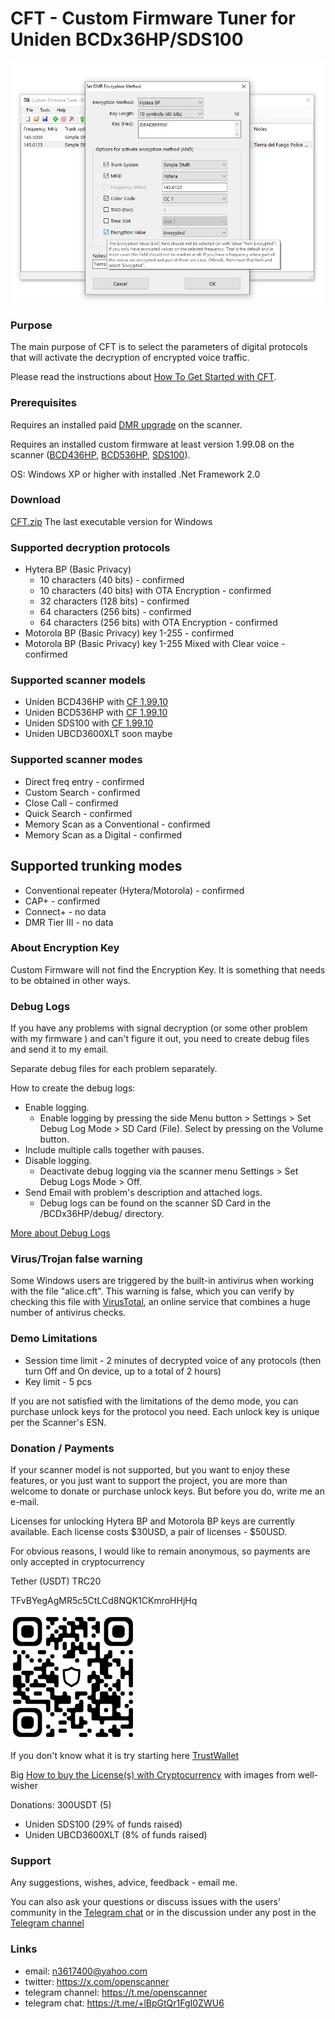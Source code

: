 # CFT - Custom Firmware Tuner for Uniden BCDx36HP/SDS100

![screenshot](img/image.png)

### Purpose

The main purpose of CFT is to select the parameters of digital protocols that will activate the decryption of encrypted voice traffic. 

Please read the instructions about [How To Get Started with CFT](HOWTO.md).

### Prerequisites

Requires an installed paid [DMR upgrade](https://info.uniden.com/twiki/bin/view/UnidenMan4/DigitalMobileRadioUpgrade) on the scanner.

Requires an installed custom firmware at least version 1.99.08 on the scanner ([BCD436HP](https://github.com/x27/openscanner/tree/main/uniden/bcd436hp/fw/mod), [BCD536HP](https://github.com/x27/openscanner/tree/main/uniden/bcd536hp/fw/mod), [SDS100](https://github.com/x27/openscanner/tree/main/uniden/sds100/fw/mod)).

OS: Windows XP or higher with installed .Net Framework 2.0

### Download 

[CFT.zip](https://github.com/x27/CFT/releases/download/1.0.0.7/CFT.zip) The last executable version for Windows

### Supported decryption protocols

* Hytera BP (Basic Privacy)
    * 10 characters (40 bits) - confirmed
    * 10 characters (40 bits) with OTA Encryption - confirmed
    * 32 characters (128 bits) - confirmed
    * 64 characters (256 bits) - confirmed
    * 64 characters (256 bits) with OTA Encryption - confirmed
* Motorola BP (Basic Privacy) key 1-255 - confirmed
* Motorola BP (Basic Privacy) key 1-255 Mixed with Clear voice - confirmed

### Supported scanner models

* Uniden BCD436HP with [CF 1.99.10](https://github.com/x27/openscanner/releases/tag/BCD436HP_1.99.10)
* Uniden BCD536HP with [CF 1.99.10](https://github.com/x27/openscanner/releases/tag/BCD536HP_1.99.10)
* Uniden SDS100 with [CF 1.99.10](https://github.com/x27/openscanner/releases/tag/SDS100_1.99.10)
* Uniden UBCD3600XLT soon maybe

### Supported scanner modes

* Direct freq entry - confirmed
* Custom Search - confirmed
* Close Call - confirmed
* Quick Search - confirmed
* Memory Scan as a Conventional - confirmed
* Memory Scan as a Digital - confirmed

## Supported trunking modes

* Conventional repeater (Hytera/Motorola) - confirmed
* CAP+ - confirmed
* Connect+ - no data
* DMR Tier III - no data

### About Encryption Key

Custom Firmware will not find the Encryption Key. It is something that needs to be obtained in other ways.

### Debug Logs

If you have any problems with signal decryption (or some other problem with my firmware ) and can't figure it out, you need to create debug files and send it to my email.

Separate debug files for each problem separately.

How to create the debug logs:
* Enable logging.
   - Enable logging by pressing the side Menu button > Settings > Set Debug Log Mode > SD Card (File). Select by pressing on the Volume button.
* Include multiple calls together with pauses.
* Disable logging.
   - Deactivate debug logging via the scanner menu Settings > Set Debug Logs Mode > Off. 
* Send Email with problem's description and attached logs.
   - Debug logs can be found on the scanner SD Card in the /BCDx36HP/debug/ directory. 

[More about Debug Logs](DEBUG.md)

### Virus/Trojan false warning

Some Windows users are triggered by the built-in antivirus when working with the file "alice.cft". This warning is false, which you can verify by checking this file with [VirusTotal](https://www.virustotal.com/gui/home/upload), an online service that combines a huge number of antivirus checks.

### Demo Limitations

* Session time limit - 2 minutes of decrypted voice of any protocols (then turn Off and On device, up to a total of 2 hours)
* Key limit - 5 pcs

If you are not satisfied with the limitations of the demo mode, you can purchase unlock keys for the protocol you need. Each unlock key is unique per the Scanner's ESN.

### Donation / Payments

If your scanner model is not supported, but you want to enjoy these features, or you just want to support the project, you are more than welcome to donate or purchase unlock keys.
But before you do, write me an e-mail.

Licenses for unlocking Hytera BP and Motorola BP keys are currently available. Each license costs $30USD, a pair of licenses - $50USD. 

For obvious reasons, I would like to remain anonymous, so payments are only accepted in cryptocurrency

Tether (USDT) TRC20

TFvBYegAgMR5c5CtLCd8NQK1CKmroHHjHq

![wallet](img/wallet.png)

If you don't know what it is try starting here [TrustWallet](https://trustwallet.com/)

Big [How to buy the License(s) with Cryptocurrency](HOWTOCRYPTO.md) with images from well-wisher

Donations: 300USDT (5)
* Uniden SDS100 (29% of funds raised)
* Uniden UBCD3600XLT (8% of funds raised)

### Support

Any suggestions, wishes, advice, feedback - email me.

You can also ask your questions or discuss issues with the users' community in the [Telegram chat](https://t.me/+lBpGtQr1FgI0ZWU6) or in the discussion under any post in the [Telegram channel](https://t.me/openscanner)

### Links

* email: n3617400@yahoo.com
* twitter: https://x.com/openscanner
* telegram channel: https://t.me/openscanner
* telegram chat: https://t.me/+lBpGtQr1FgI0ZWU6

